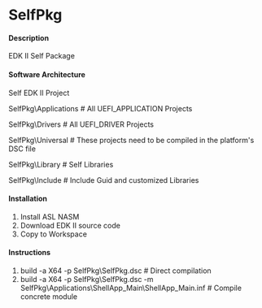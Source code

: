 # SelfPkg

#### Description
EDK II Self Package

#### Software Architecture
Self EDK II Project

SelfPkg\Applications # All UEFI_APPLICATION Projects

SelfPkg\Drivers # All UEFI_DRIVER Projects

SelfPkg\Universal # These projects need to be compiled in the platform's DSC file

SelfPkg\Library # Self Libraries

SelfPkg\Include # Include Guid and customized Libraries

#### Installation

1.  Install ASL NASM
2.  Download EDK II source code
3.  Copy to Workspace

#### Instructions

1.  build -a X64 -p SelfPkg\SelfPkg.dsc  # Direct compilation
2.  build -a X64 -p SelfPkg\SelfPkg.dsc -m SelfPkg\Applications\ShellApp_Main\ShellApp_Main.inf  # Compile concrete module
